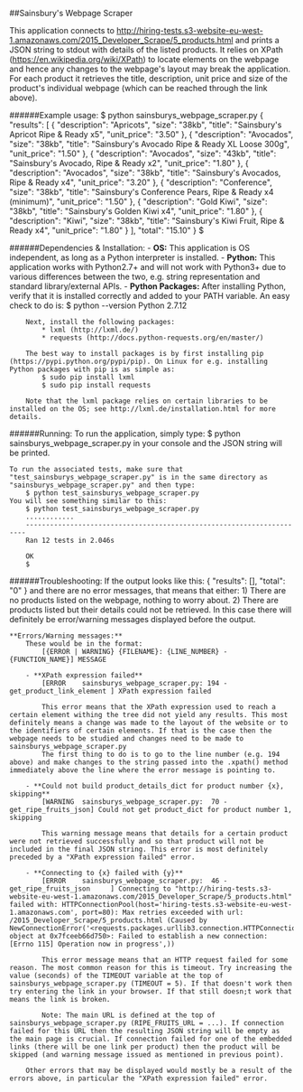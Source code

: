 
##Sainsbury's Webpage Scraper

This application connects to http://hiring-tests.s3-website-eu-west-1.amazonaws.com/2015_Developer_Scrape/5_products.html and prints a JSON string to stdout with details of the listed products. It relies on XPath (https://en.wikipedia.org/wiki/XPath) to locate elements on the webpage and hence any changes to the webpage's layout may break the application. For each product it retrieves the title, description, unit price and size of the product's individual webpage (which can be reached through the link above).

######Example usage:
	$ python sainsburys_webpage_scraper.py
	{
	    "results": [
	        {
	            "description": "Apricots", 
	            "size": "38kb", 
	            "title": "Sainsbury's Apricot Ripe & Ready x5", 
	            "unit_price": "3.50"
	        }, 
	        {
	            "description": "Avocados", 
	            "size": "38kb", 
	            "title": "Sainsbury's Avocado Ripe & Ready XL Loose 300g", 
	            "unit_price": "1.50"
	        }, 
	        {
	            "description": "Avocados", 
	            "size": "43kb", 
	            "title": "Sainsbury's Avocado, Ripe & Ready x2", 
	            "unit_price": "1.80"
	        }, 
	        {
	            "description": "Avocados", 
	            "size": "38kb", 
	            "title": "Sainsbury's Avocados, Ripe & Ready x4", 
	            "unit_price": "3.20"
	        }, 
	        {
	            "description": "Conference", 
	            "size": "38kb", 
	            "title": "Sainsbury's Conference Pears, Ripe & Ready x4 (minimum)", 
	            "unit_price": "1.50"
	        }, 
	        {
	            "description": "Gold Kiwi", 
	            "size": "38kb", 
	            "title": "Sainsbury's Golden Kiwi x4", 
	            "unit_price": "1.80"
	        }, 
	        {
	            "description": "Kiwi", 
	            "size": "38kb", 
	            "title": "Sainsbury's Kiwi Fruit, Ripe & Ready x4", 
	            "unit_price": "1.80"
	        }
	    ], 
	    "total": "15.10"
	}
	$ 

######Dependencies & Installation:
	- **OS:**
		This application is OS independent, as long as a Python interpreter is installed.
	- **Python:**
		This application works with Python2.7+ and will not work with Python3+ due to various differences between the two, e.g. string representation and standard library/external APIs.
	- **Python Packages:**
		After installing Python, verify that it is installed correctly and added to your PATH variable. An easy check to do is:
			$ python --version
			Python 2.7.12

		Next, install the following packages:
			* lxml (http://lxml.de/)
			* requests (http://docs.python-requests.org/en/master/)

		The best way to install packages is by first installing pip (https://pypi.python.org/pypi/pip). On Linux for e.g. installing Python packages with pip is as simple as:
			$ sudo pip install lxml
			$ sudo pip install requests

		Note that the lxml package relies on certain libraries to be installed on the OS; see http://lxml.de/installation.html for more details.

######Running:
	To run the application, simply type:
		$ python sainsburys_webpage_scraper.py
	in your console and the JSON string will be printed.

	To run the associated tests, make sure that "test_sainsburys_webpage_scraper.py" is in the same directory as "sainsburys_webpage_scraper.py" and then type:
		$ python test_sainsburys_webpage_scraper.py
	You will see something similar to this:
		$ python test_sainsburys_webpage_scraper.py
		............
		----------------------------------------------------------------------
		Ran 12 tests in 2.046s

		OK
		$

######Troubleshooting:
	If the output looks like this:
		{
			"results": [],
			"total": "0"
		}
	and there are no error messages, that means that either:
		1) There are no products listed on the webpage, nothing to worry about.
		2) There are products listed but their details could not be retrieved. In this case there will definitely be error/warning messages displayed before the output.

	**Errors/Warning messages:**
		These would be in the format: 
			[{ERROR | WARNING} {FILENAME}: {LINE_NUMBER} - {FUNCTION_NAME}] MESSAGE
		
		- **XPath expression failed**
			[ERROR    sainsburys_webpage_scraper.py: 194 - get_product_link_element ] XPath expression failed

			This error means that the XPath expression used to reach a certain element withing the tree did not yield any results. This most definitely means a change was made to the layout of the website or to the identifiers of certain elements. If that is the case then the webpage needs to be studied and changes need to be made to sainsburys_webpage_scraper.py
			The first thing to do is to go to the line number (e.g. 194 above) and make changes to the string passed into the .xpath() method immediately above the line where the error message is pointing to. 

		- **Could not build product_details_dict for product number {x}, skipping**
			[WARNING  sainsburys_webpage_scraper.py:  70 - get_ripe_fruits_json] Could not get product_dict for product number 1, skipping

			This warning message means that details for a certain product were not retrieved successfully and so that product will not be included in the final JSON string. This error is most definitely preceded by a "XPath expression failed" error.

		- **Connecting to {x} failed with {y}**
			[ERROR    sainsburys_webpage_scraper.py:  46 - get_ripe_fruits_json     ] Connecting to "http://hiring-tests.s3-website-eu-west-1.amazonaws.com/2015_Developer_Scrape/5_products.html" failed with: HTTPConnectionPool(host='hiring-tests.s3-website-eu-west-1.amazonaws.com', port=80): Max retries exceeded with url: /2015_Developer_Scrape/5_products.html (Caused by NewConnectionError('<requests.packages.urllib3.connection.HTTPConnection object at 0x7fceeb66d750>: Failed to establish a new connection: [Errno 115] Operation now in progress',))

			This error message means that an HTTP request failed for some reason. The most common reason for this is timeout. Try increasing the value (seconds) of the TIMEOUT variable at the top of sainsburys_webpage_scraper.py (TIMEOUT = 5). If that doesn't work then try entering the link in your browser. If that still doesn;t work that means the link is broken.

			Note: The main URL is defined at the top of sainsburys_webpage_scraper.py (RIPE_FRUITS_URL = ...). If connection failed for this URL then the resulting JSON string will be empty as the main page is crucial. If connection failed for one of the embedded links (there will be one link per product) then the product will be skipped (and warning message issued as mentioned in previous point).

		Other errors that may be displayed would mostly be a result of the errors above, in particular the "XPath expression failed" error.











